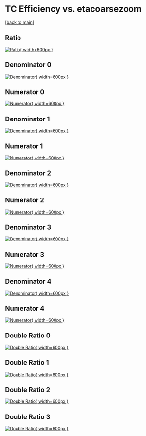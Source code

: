 # TC Efficiency vs. etacoarsezoom

[[back to main](./)]



## Ratio

[![Ratio](../mtv/var/TC_xtr_0_-1_eff_etacoarsezoom.png){ width=600px }](../mtv/var/TC_xtr_0_-1_eff_etacoarsezoom.pdf)

## Denominator 0

[![Denominator](../mtv/den/TC_xtr_0_-1_eff_etacoarsezoom_den0.png){ width=600px }](../mtv/den/TC_xtr_0_-1_eff_etacoarsezoom_den0.pdf)

## Numerator 0

[![Numerator](../mtv/num/TC_xtr_0_-1_eff_etacoarsezoom_num0.png){ width=600px }](../mtv/num/TC_xtr_0_-1_eff_etacoarsezoom_num0.pdf)

## Denominator 1

[![Denominator](../mtv/den/TC_xtr_0_-1_eff_etacoarsezoom_den1.png){ width=600px }](../mtv/den/TC_xtr_0_-1_eff_etacoarsezoom_den1.pdf)

## Numerator 1

[![Numerator](../mtv/num/TC_xtr_0_-1_eff_etacoarsezoom_num1.png){ width=600px }](../mtv/num/TC_xtr_0_-1_eff_etacoarsezoom_num1.pdf)

## Denominator 2

[![Denominator](../mtv/den/TC_xtr_0_-1_eff_etacoarsezoom_den2.png){ width=600px }](../mtv/den/TC_xtr_0_-1_eff_etacoarsezoom_den2.pdf)

## Numerator 2

[![Numerator](../mtv/num/TC_xtr_0_-1_eff_etacoarsezoom_num2.png){ width=600px }](../mtv/num/TC_xtr_0_-1_eff_etacoarsezoom_num2.pdf)

## Denominator 3

[![Denominator](../mtv/den/TC_xtr_0_-1_eff_etacoarsezoom_den3.png){ width=600px }](../mtv/den/TC_xtr_0_-1_eff_etacoarsezoom_den3.pdf)

## Numerator 3

[![Numerator](../mtv/num/TC_xtr_0_-1_eff_etacoarsezoom_num3.png){ width=600px }](../mtv/num/TC_xtr_0_-1_eff_etacoarsezoom_num3.pdf)

## Denominator 4

[![Denominator](../mtv/den/TC_xtr_0_-1_eff_etacoarsezoom_den4.png){ width=600px }](../mtv/den/TC_xtr_0_-1_eff_etacoarsezoom_den4.pdf)

## Numerator 4

[![Numerator](../mtv/num/TC_xtr_0_-1_eff_etacoarsezoom_num4.png){ width=600px }](../mtv/num/TC_xtr_0_-1_eff_etacoarsezoom_num4.pdf)

## Double Ratio 0

[![Double Ratio](../mtv/ratio/TC_xtr_0_-1_eff_etacoarsezoom_ratio0.png){ width=600px }](../mtv/ratio/TC_xtr_0_-1_eff_etacoarsezoom_ratio0.pdf)

## Double Ratio 1

[![Double Ratio](../mtv/ratio/TC_xtr_0_-1_eff_etacoarsezoom_ratio1.png){ width=600px }](../mtv/ratio/TC_xtr_0_-1_eff_etacoarsezoom_ratio1.pdf)

## Double Ratio 2

[![Double Ratio](../mtv/ratio/TC_xtr_0_-1_eff_etacoarsezoom_ratio2.png){ width=600px }](../mtv/ratio/TC_xtr_0_-1_eff_etacoarsezoom_ratio2.pdf)

## Double Ratio 3

[![Double Ratio](../mtv/ratio/TC_xtr_0_-1_eff_etacoarsezoom_ratio3.png){ width=600px }](../mtv/ratio/TC_xtr_0_-1_eff_etacoarsezoom_ratio3.pdf)

